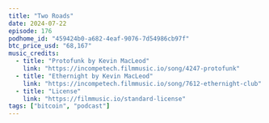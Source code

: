 ```yaml
---
title: "Two Roads"
date: 2024-07-22
episode: 176
podhome_id: "459424b0-a682-4eaf-9076-7d54986cb97f"
btc_price_usd: "68,167"
music_credits:
  - title: "Protofunk by Kevin MacLeod"
    link: "https://incompetech.filmmusic.io/song/4247-protofunk"
  - title: "Ethernight by Kevin MacLeod"
    link: "https://incompetech.filmmusic.io/song/7612-ethernight-club"
  - title: "License"
    link: "https://filmmusic.io/standard-license"
tags: ["bitcoin", "podcast"]
---
```

